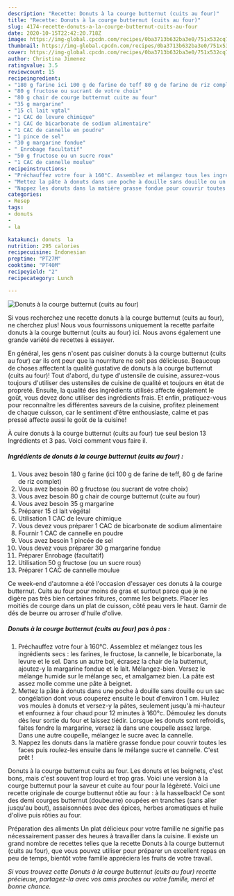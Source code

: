 ```yaml
---
description: "Recette: Donuts à la courge butternut (cuits au four)"
title: "Recette: Donuts à la courge butternut (cuits au four)"
slug: 4174-recette-donuts-a-la-courge-butternut-cuits-au-four
date: 2020-10-15T22:42:20.718Z
image: https://img-global.cpcdn.com/recipes/0ba3713b632ba3e0/751x532cq70/donuts-a-la-courge-butternut-cuits-au-four-photo-principale-de-la-recette.jpg
thumbnail: https://img-global.cpcdn.com/recipes/0ba3713b632ba3e0/751x532cq70/donuts-a-la-courge-butternut-cuits-au-four-photo-principale-de-la-recette.jpg
cover: https://img-global.cpcdn.com/recipes/0ba3713b632ba3e0/751x532cq70/donuts-a-la-courge-butternut-cuits-au-four-photo-principale-de-la-recette.jpg
author: Christina Jimenez
ratingvalue: 3.5
reviewcount: 15
recipeingredient:
- "180 g farine ici 100 g de farine de teff 80 g de farine de riz complet"
- "80 g fructose ou sucrant de votre choix"
- "80 g chair de courge butternut cuite au four"
- "35 g margarine"
- "15 cl lait vgtal"
- "1 CAC de levure chimique"
- "1 CAC de bicarbonate de sodium alimentaire"
- "1 CAC de cannelle en poudre"
- "1 pince de sel"
- "30 g margarine fondue"
- " Enrobage facultatif"
- "50 g fructose ou un sucre roux"
- "1 CAC de cannelle moulue"
recipeinstructions:
- "Préchauffez votre four à 160°C. Assemblez et mélangez tous les ingrédients secs : les farines, le fructose, la cannelle, le bicarbonate, la levure et le sel. Dans un autre bol, écrasez la chair de la butternut, ajoutez-y la margarine fondue et le lait. Mélangez-bien. Versez le mélange humide sur le mélange sec, et amalgamez bien. La pâte est assez molle comme une pâte à beignet."
- "Mettez la pâte à donuts dans une poche à douille sans douille ou un sac congélation dont vous couperez ensuite le bout d&#39;environ 1 cm. Huilez vos moules à donuts et versez-y la pâtes, seulement jusqu&#39;à mi-hauteur et enfournez à four chaud pour 12 minutes à 160°c. Démoulez les donuts dès leur sortie du four et laissez tiédir. Lorsque les donuts sont refroidis, faites fondre la margarine, versez là dans une coupelle assez large. Dans une autre coupelle, mélangez le sucre avec la cannelle."
- "Nappez les donuts dans la matière grasse fondue pour couvrir toutes les faces puis roulez-les ensuite dans le mélange sucre et cannelle. C&#39;est prêt !"
categories:
- Resep
tags:
- donuts
- 
- la

katakunci: donuts  la 
nutrition: 295 calories
recipecuisine: Indonesian
preptime: "PT27M"
cooktime: "PT40M"
recipeyield: "2"
recipecategory: Lunch

---
```



![Donuts à la courge butternut (cuits au four)](https://img-global.cpcdn.com/recipes/0ba3713b632ba3e0/751x532cq70/donuts-a-la-courge-butternut-cuits-au-four-photo-principale-de-la-recette.jpg)

Si vous recherchez une recette donuts à la courge butternut (cuits au four), ne cherchez plus! Nous vous fournissons uniquement la recette parfaite donuts à la courge butternut (cuits au four) ici. Nous avons également une grande variété de recettes à essayer.

En général, les gens n'osent pas cuisiner donuts à la courge butternut (cuits au four) car ils ont peur que la nourriture ne soit pas délicieuse. Beaucoup de choses affectent la qualité gustative de donuts à la courge butternut (cuits au four)! Tout d'abord, du type d'ustensile de cuisine, assurez-vous toujours d'utiliser des ustensiles de cuisine de qualité et toujours en état de propreté. Ensuite, la qualité des ingrédients utilisés affecte également le goût, vous devez donc utiliser des ingrédients frais. Et enfin, pratiquez-vous pour reconnaître les différentes saveurs de la cuisine, profitez pleinement de chaque cuisson, car le sentiment d'être enthousiaste, calme et pas pressé affecte aussi le goût de la cuisine!

<!--inarticleads1-->

À cuire donuts à la courge butternut (cuits au four) tue seul besion 13 Ingrédients et 3 pas. Voici comment vous faire il.

##### Ingrédients de donuts à la courge butternut (cuits au four) :

1. Vous avez besoin 180 g farine (ici 100 g de farine de teff, 80 g de farine de riz complet)
1. Vous avez besoin 80 g fructose (ou sucrant de votre choix)
1. Vous avez besoin 80 g chair de courge butternut (cuite au four)
1. Vous avez besoin 35 g margarine
1. Préparer 15 cl lait végétal
1. Utilisation 1 CAC de levure chimique
1. Vous devez vous préparer 1 CAC de bicarbonate de sodium alimentaire
1. Fournir 1 CAC de cannelle en poudre
1. Vous avez besoin 1 pincée de sel
1. Vous devez vous préparer 30 g margarine fondue
1. Préparer  Enrobage (facultatif)
1. Utilisation 50 g fructose (ou un sucre roux)
1. Préparer 1 CAC de cannelle moulue


Ce week-end d&#39;automne a été l&#39;occasion d&#39;essayer ces donuts à la courge butternut. Cuits au four pour moins de gras et surtout parce que je ne digère pas très bien certaines fritures, comme les beignets. Placer les moitiés de courge dans un plat de cuisson, côté peau vers le haut. Garnir de dés de beurre ou arroser d&#39;huile d&#39;olive. 

<!--inarticleads2-->

##### Donuts à la courge butternut (cuits au four) pas à pas :

1. Préchauffez votre four à 160°C. Assemblez et mélangez tous les ingrédients secs : les farines, le fructose, la cannelle, le bicarbonate, la levure et le sel. Dans un autre bol, écrasez la chair de la butternut, ajoutez-y la margarine fondue et le lait. Mélangez-bien. Versez le mélange humide sur le mélange sec, et amalgamez bien. La pâte est assez molle comme une pâte à beignet.
1. Mettez la pâte à donuts dans une poche à douille sans douille ou un sac congélation dont vous couperez ensuite le bout d&#39;environ 1 cm. Huilez vos moules à donuts et versez-y la pâtes, seulement jusqu&#39;à mi-hauteur et enfournez à four chaud pour 12 minutes à 160°c. Démoulez les donuts dès leur sortie du four et laissez tiédir. Lorsque les donuts sont refroidis, faites fondre la margarine, versez là dans une coupelle assez large. Dans une autre coupelle, mélangez le sucre avec la cannelle.
1. Nappez les donuts dans la matière grasse fondue pour couvrir toutes les faces puis roulez-les ensuite dans le mélange sucre et cannelle. C&#39;est prêt !


Donuts à la courge butternut cuits au four. Les donuts et les beignets, c&#39;est bons, mais c&#39;est souvent trop lourd et trop gras. Voici une version à la courge butternut pour la saveur et cuite au four pour la légèreté. Voici une recette originale de courge butternut rôtie au four : à la hasselback! Ce sont des demi courges butternut (doubeurre) coupées en tranches (sans aller jusqu&#39;au bout), assaisonnées avec des épices, herbes aromatiques et huile d&#39;olive puis rôties au four. 

<!--inarticleads1-->

<p>
Préparation des aliments Un plat délicieux pour votre famille ne signifie pas nécessairement passer des heures à travailler dans la cuisine. Il existe un grand nombre de recettes telles que la recette Donuts à la courge butternut (cuits au four), que vous pouvez utiliser pour préparer un excellent repas en peu de temps, bientôt votre famille appréciera les fruits de votre travail.
</p>

<p>
<i>Si vous trouvez cette Donuts à la courge butternut (cuits au four) recette précieuse, partagez-la avec vos amis proches ou votre famille, merci et bonne chance.</i>
</p>

